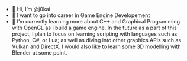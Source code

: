- 👋 Hi, I’m @j0kai
- 👀 I want to go into career in Game Engine Developement
- 🌱 I’m currently learning more about C++ and Graphical Programming with OpenGL as I build a game engine. In the future as a part of this project, I plan to focus on learning scripting with languages such as Python, C#, or Lua; as well as diving into other graphics APIs such as Vulkan and DirectX. I would also like to learn some 3D modelling with Blender at some point.

